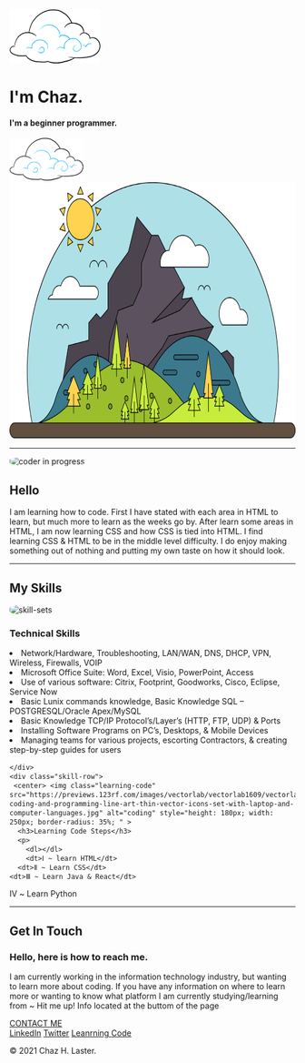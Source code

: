 <!DOCTYPE html>
<html lang="en">

<head>
  <meta charset="utf-8">
  <title>Chaz Laster</title>
  <link rel="stylesheet" href="Styles.css" >
  <link rel="icon" href="favicon.ico">
  <link rel="preconnect" href="https://fonts.gstatic.com">
<link href="https://fonts.googleapis.com/css2?family=Berkshire+Swash&family=Caladea:ital@1&family=Parisienne&family=Philosopher:ital@1&display=swap" rel="stylesheet">
</head>
<body>

<div class="Top-container">
  <img class="top-cloud" src="images/cloud.png" alt="cloud-img"style="width:160px;height:95px;">
  <h1>I'm Chaz.</h1>
  <h4><p>I'm a <span class="beg"> beg</span>inner programmer.</p></h4>
  <img class="bottom-cloud" src="images/cloud.png" alt="cloud-img" style="width:130px;height:75px;">
  <img class="mountain" src="images/mountain.png" alt="mountain-img" style="width:620px;height:450px;">
</div>
<div class="middle-container">
  <hr>
  <div class="profile">
    <img class="black-man" src="https://i.ytimg.com/vi/2EaopRDxNrw/maxresdefault.jpg" alt="coder in progress" style="height: 120px; width: 200px; border-radius: 35%;">
    <h2>Hello</h2>
    <p>I am learning how to code. First I have stated with each area in HTML to learn, but much more to learn as the weeks go by. 
      After learn some areas in HTML, I am now learning CSS and how CSS is tied into HTML. I find learning CSS & HTML to be in the middle level difficulty.
      I do enjoy making something out of nothing and putting my own taste on how it should look. 
    </p>
  </div>
  <hr>
  <div class="skills">
    <h2>My Skills</h2>
    <div class="skill-row">
      <img class="my-skills" src="https://edtechmagazine.com/higher/sites/edtechmagazine.com.higher/files/styles/cdw_hero/public/articles/%5Bcdw_tech_site%3Afield_site_shortname%5D/201802/%20LisaAlisa_ill_creativity.jpg?itok=B7d03U5Z" alt="skill-sets" style="height: 180px; width: 550px; border-radius: 35%; ">
      <h3>Technical Skills </h3>
      <p><li>Network/Hardware, Troubleshooting, LAN/WAN, DNS, DHCP, VPN, Wireless, Firewalls, VOIP</li>
        <li>Microsoft Office Suite: Word, Excel, Visio, PowerPoint, Access</li>
      <li>Use of various software: Citrix, Footprint, Goodworks, Cisco, Eclipse, Service Now </li>
    <li>Basic Lunix commands knowledge, Basic Knowledge SQL – POSTGRESQL/Oracle Apex/MySQL</li> 
  <li>Basic Knowledge TCP/IP Protocol’s/Layer’s (HTTP, FTP, UDP) & Ports </li>
<li>Installing Software Programs on PC’s, Desktops, & Mobile Devices</li>
<li>Managing teams for various projects, escorting Contractors, & creating step-by-step guides for users </li>
</p>

    </div>
    <div class="skill-row">
     <center> <img class="learning-code" src="https://previews.123rf.com/images/vectorlab/vectorlab1609/vectorlab160900093/62507457-coding-and-programming-line-art-thin-vector-icons-set-with-laptop-and-computer-languages.jpg" alt="coding" style="height: 180px; width: 250px; border-radius: 35%; " >  
      <h3>Learning Code Steps</h3>
      <p>
        <dl></dl>
        <dt>Ⅰ ~ learn HTML</dt>
      <dt>Ⅱ ~ Learn CSS</dt>
    <dt>Ⅲ ~ Learn Java & React</dt>
  <dt>Ⅳ ~ Learn Python</dt>
</dl>
</p></center> 
    </div>
  </div>
  <hr>
  <div class="contact-me">
    <h2>Get In Touch</h2>
    <h3>Hello, here is how to reach me.</h3>
    <p class="contact-message">I am currently working in the information technology industry, but wanting to learn more about coding.
       If you have any information on where to learn more or wanting to know what platform I am currently studying/learning from ~ Hit me up! Info located at the buttom of the page</p>
       <a class="brownbutton" href="mailto:claste1@wgu.edu">CONTACT ME</a>
  </div>
</div>


<div class="bottom-container">
  <a class="footer-link" href="https://www.linkedin.com/in/chaz-laster-3057b7162/">LinkedIn</a>
  <a class="footer-link" href="https://twitter.com/Chaz22334726">Twitter</a>
  <a class="footer-link" href="https://www.appbrewery.co/">Leanrning Code</a>
  <p class="name">© 2021 Chaz H. Laster.</p>
</div>


</body>

</html>
